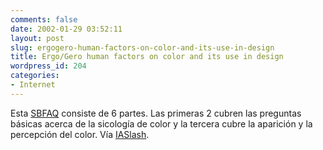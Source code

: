 ```yaml
---
comments: false
date: 2002-01-29 03:52:11
layout: post
slug: ergogero-human-factors-on-color-and-its-use-in-design
title: Ergo/Gero human factors on color and its use in design
wordpress_id: 204
categories:
- Internet
---
```


Esta [SBFAQ](http://www.ergogero.com/FAQ/cfaqhome.html) consiste de 6 partes. Las primeras 2 cubren las preguntas básicas acerca de la sicología de color y la tercera cubre la aparición y la percepción del color. Vía [IASlash](http://www.iaslash.org/ia/).




 
